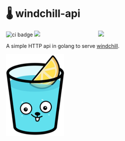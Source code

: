 # 🌡 windchill-api
<img align="right" width="50%" src="https://user-images.githubusercontent.com/16008095/203461579-9af326fe-588e-467e-84d0-124444f98d69.png">

![ci badge](https://github.com/marcantoineg/gin-api-template/actions/workflows/ci.yml/badge.svg)
<img height="20px" src="https://img.shields.io/badge/Golang-FFFFFF?logo=go&style=flat">

A simple HTTP api in golang to serve [windchill](https://github.com/marcantoineg/wind-chill).

<img width="159px" src="https://raw.githubusercontent.com/gin-gonic/logo/master/color.png">
